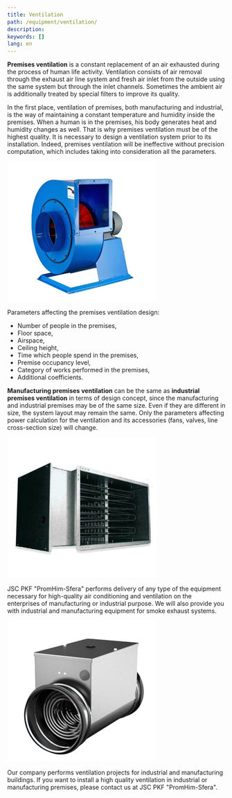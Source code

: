 ```yaml
---
title: Ventilation
path: /equipment/ventilation/
description:
keywords: []
lang: en
---
```


**Premises ventilation** is a constant replacement of an air exhausted
during the process of human life activity. Ventilation consists of air
removal through the exhaust air line system and fresh air inlet from the
outside using the same system but through the inlet channels. Sometimes
the ambient air is additionally treated by special filters to improve
its quality.

In the first place, ventilation of premises, both manufacturing and
industrial, is the way of maintaining a constant temperature and
humidity inside the premises. When a human is in the premises, his body
generates heat and humidity changes as well. That is why premises
ventilation must be of the highest quality. It is necessary to design a
ventilation system prior to its installation. Indeed, premises
ventilation will be ineffective without precision computation, which
includes taking into consideration all the parameters.

![Ventilation](./vent-03.png)

Parameters affecting the premises ventilation design:
* Number of people in the premises,
* Floor space,
* Airspace,
* Ceiling height,
* Time which people spend in the premises,
* Premise occupancy level,
* Category of works performed in the premises,
* Additional coefficients.

**Manufacturing premises ventilation** can be the same as **industrial
premises ventilation** in terms of design concept, since the
manufacturing and industrial premises may be of the same size. Even if
they are different in size, the system layout may remain the same. Only
the parameters affecting power calculation for the ventilation and its
accessories (fans, valves, line cross-section size) will change.

![Ventilation](./vent-01.png)

JSC PKF "PromHim-Sfera" performs delivery of any type of the equipment
necessary for high-quality air conditioning and ventilation on the
enterprises of manufacturing or industrial purpose. We will also provide
you with industrial and manufacturing equipment for smoke exhaust
systems.

![Ventilation](./vent-02.png)

Our company performs ventilation projects for industrial and manufacturing
buildings. If you want to install a high quality ventilation in
industrial or manufacturing premises, please contact us at JSC PKF
"PromHim-Sfera".

